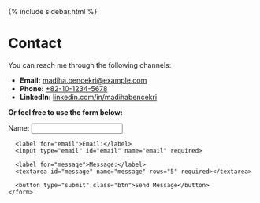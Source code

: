 <!DOCTYPE html>
<html lang="en">
<head>
  <meta charset="UTF-8">
  <meta name="viewport" content="width=device-width, initial-scale=1.0">
  <meta name="description" content="Contact Madiha Bencekri via email, phone, or LinkedIn. Let's connect!">
  <title>Contact - Madiha Bencekri</title>
  <link rel="stylesheet" href="assets/css/styles.css">
  <script src="https://kit.fontawesome.com/a076d05399.js" crossorigin="anonymous"></script> <!-- Font Awesome for icons -->
</head>
<body>
  {% include sidebar.html %}

  <!-- Main Content -->
  <div class="main-content">
    <h1>Contact</h1>
    <p>You can reach me through the following channels:</p>
    <ul>
      <li><b>Email:</b> <a href="mailto:madiha.bencekri@example.com">madiha.bencekri@example.com</a></li>
      <li><b>Phone:</b> <a href="tel:+821012345678">+82-10-1234-5678</a></li>
      <li><b>LinkedIn:</b> <a href="https://linkedin.com/in/madihabencekri" target="_blank">linkedin.com/in/madihabencekri</a></li>
    </ul>
    <p>
      <b>Or feel free to use the form below:</b>
    </p>
    <form action="https://formspree.io/f/<your-form-id>" method="POST" class="contact-form">
      <label for="name">Name:</label>
      <input type="text" id="name" name="name" required>

      <label for="email">Email:</label>
      <input type="email" id="email" name="email" required>

      <label for="message">Message:</label>
      <textarea id="message" name="message" rows="5" required></textarea>

      <button type="submit" class="btn">Send Message</button>
    </form>
  </div>

  <!-- JavaScript for Sidebar Toggle -->
  <script>
    const sidebarToggle = document.querySelector('.sidebar-toggle');
    const sidebar = document.querySelector('.sidebar');
    sidebarToggle.addEventListener('click', () => {
      sidebar.classList.toggle('active');
    });
  </script>
</body>
</html>

